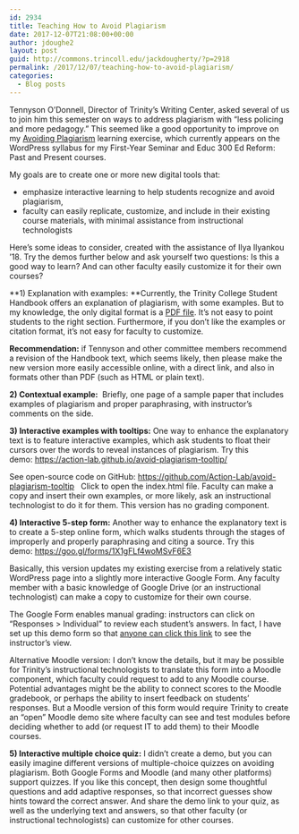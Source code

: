 ```yaml
---
id: 2934
title: Teaching How to Avoid Plagiarism
date: 2017-12-07T21:08:00+00:00
author: jdoughe2
layout: post
guid: http://commons.trincoll.edu/jackdougherty/?p=2918
permalink: /2017/12/07/teaching-how-to-avoid-plagiarism/
categories:
  - Blog posts
---
```

Tennyson O&#8217;Donnell, Director of Trinity&#8217;s Writing Center, asked several of us to join him this semester on ways to address plagiarism with &#8220;less policing and more pedagogy.&#8221; This seemed like a good opportunity to improve on my&nbsp;[Avoiding Plagiarism](http://commons.trincoll.edu/edreform/assignments/avoid-plagiarism-exercise/) learning exercise, which currently appears on the WordPress syllabus for my First-Year Seminar and Educ 300 Ed Reform: Past and Present courses.

My goals are to create one or more new digital tools that:

  * emphasize interactive learning to help students recognize and avoid plagiarism,
  * faculty can easily replicate, customize, and include in their existing course materials, with minimal assistance from instructional technologists

Here&#8217;s some ideas to consider, created with the assistance of Ilya Ilyankou &#8217;18. Try the demos further below and ask yourself two questions: Is this a good way to learn? And can other faculty easily customize it for their own courses?

**1) Explanation with examples:&nbsp;**Currently, the Trinity College Student Handbook offers an explanation of plagiarism, with some examples. But to my knowledge, the only digital format is a [PDF file](http://www.trincoll.edu/SiteCollectionDocuments/StudentHandbook.pdf). It&#8217;s not easy to point students to the right section. Furthermore, if you don&#8217;t like the examples or citation format, it&#8217;s not easy for faculty to customize.

**Recommendation:** if Tennyson and other committee members recommend a revision of the Handbook text, which seems likely, then please make the new version more easily accessible online, with a direct link, and also in formats other than PDF (such as HTML or plain text).

**2) Contextual example:**&nbsp; Briefly, one page of a sample paper that includes examples of plagiarism and proper paraphrasing, with instructor&#8217;s comments on the side.

**3) Interactive examples with tooltips:** One way to enhance the explanatory text is to feature interactive examples, which ask students to float their cursors over the words to reveal instances of plagiarism. Try this demo:&nbsp;<https://action-lab.github.io/avoid-plagiarism-tooltip/>

See open-source code on GitHub:&nbsp;<https://github.com/Action-Lab/avoid-plagiarism-tooltip>&nbsp; &nbsp;Click to open the index.html file. Faculty can make a copy and insert their own examples, or more likely, ask an instructional technologist to do it for them. This version has no grading component.&nbsp;

**4) Interactive 5-step form:** Another way to enhance the explanatory text is to create a 5-step online form, which walks students through the stages of improperly and properly paraphrasing and citing a source. Try this demo:&nbsp;<https://goo.gl/forms/1X1gFLf4woMSvF6E3>

Basically, this version updates my existing exercise from a relatively static WordPress page into a slightly more interactive Google Form. Any faculty member with a basic knowledge of Google Drive (or an instructional technologist) can make a copy to customize for their own course.

The Google Form enables manual grading: instructors can click on &#8220;Responses > Individual&#8221; to review each student&#8217;s answers. In fact, I have set up this demo form so that [anyone can click this link](https://drive.google.com/open?id=1sKSa4cxvst4djKHCtbZAZO-j3AVHPPeuCxkmnnjB6nQ) to see the instructor&#8217;s view.

Alternative Moodle version: I don&#8217;t know the details, but it may be possible for Trinity&#8217;s instructional technologists to translate this form into a Moodle component, which faculty could request to add to any Moodle course. Potential advantages might be the ability to connect scores to the Moodle gradebook, or perhaps the ability to insert feedback on students&#8217; responses. But a Moodle version of this form would require Trinity to create an &#8220;open&#8221; Moodle demo site where faculty can see and test modules before deciding whether to add (or request IT to add them) to their Moodle courses.

**5) Interactive multiple choice quiz:** I didn&#8217;t create a demo, but you can easily imagine different versions of multiple-choice quizzes on avoiding plagiarism. Both Google Forms and Moodle (and many other platforms) support quizzes. If you like this concept, then design some thoughtful questions and add adaptive responses, so that incorrect guesses show hints toward the correct answer. And share the demo link to your quiz, as well as the underlying text and answers, so that other faculty (or instructional technologists) can customize for other courses.

&nbsp;

&nbsp;

&nbsp;

&nbsp;